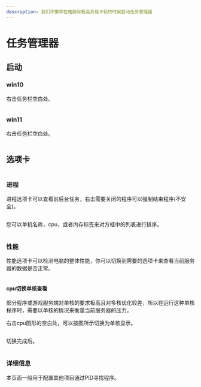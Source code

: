 ```yaml
---
description: 我们不推荐在电脑有极高负载卡顿的时候启动任务管理器
---
```


# 任务管理器

## 启动

### win10

右击任务栏空白处。

<figure><img src="../.gitbook/assets/mstsc_ZpnmseO7uq.png" alt=""><figcaption></figcaption></figure>

### win11

右击任务栏空白处。

<figure><img src="../.gitbook/assets/nojr8jQ7ig.png" alt=""><figcaption></figcaption></figure>

## 选项卡

<figure><img src="../.gitbook/assets/mstsc_NrJlTyFyJ9.png" alt=""><figcaption></figcaption></figure>

### 进程

进程选项卡可以查看前后台任务，右击需要关闭的程序可以强制结束程序(不安全)。

<figure><img src="../.gitbook/assets/mstsc_QtzthIWGYQ.png" alt=""><figcaption></figcaption></figure>

您可以单机名称，cpu，或者内存标签来对方框中的列表进行排序。

<figure><img src="../.gitbook/assets/mstsc_ISOechBQ3x.gif" alt=""><figcaption></figcaption></figure>

### 性能

性能选项卡可以检测电脑的整体性能，你可以切换到需要的选项卡来查看当前服务器的数据是否正常。

<figure><img src="../.gitbook/assets/mstsc_7cjezJ7hJD.png" alt=""><figcaption></figcaption></figure>

#### cpu切换单核查看

部分程序或游戏服务端对单核的要求极高且对多核优化较差，所以在运行这种单核程序时，需要以单核的情况来衡量当前服务器的压力。

右击cpu图形的空白处，可以按图所示切换为单核显示。

<figure><img src="../.gitbook/assets/mstsc_iHxEumniy0.png" alt=""><figcaption></figcaption></figure>

切换完成后。

<figure><img src="../.gitbook/assets/mstsc_Db3NOpFCOJ.png" alt=""><figcaption></figcaption></figure>

### 详细信息

本页面一般用于配置其他项目通过PID寻找程序。

<figure><img src="../.gitbook/assets/mstsc_wbzWtsKy32.png" alt=""><figcaption></figcaption></figure>
